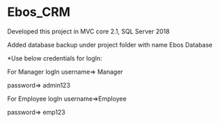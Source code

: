 # Ebos_CRM
Developed this project in MVC core 2.1, SQL Server 2018

Added database backup under project folder with name Ebos Database

*Use below credentials for logIn:

For Manager logIn
username=> Manager	

password=> admin123


For Employee logIn
username=>Employee	

password=> emp123


